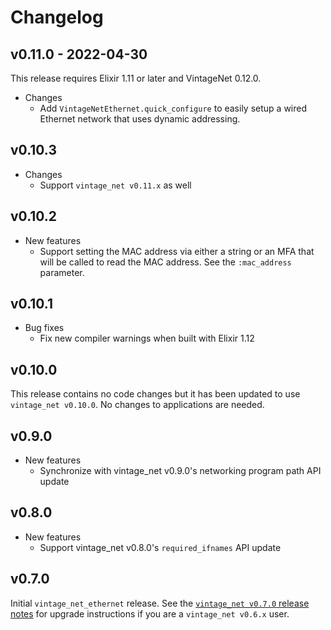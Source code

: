 # Changelog

## v0.11.0 - 2022-04-30

This release requires Elixir 1.11 or later and VintageNet 0.12.0.

* Changes
  * Add `VintageNetEthernet.quick_configure` to easily setup a wired Ethernet
    network that uses dynamic addressing.

## v0.10.3

* Changes
  * Support `vintage_net v0.11.x` as well

## v0.10.2

* New features
  * Support setting the MAC address via either a string or an MFA that will be
    called to read the MAC address. See the `:mac_address` parameter.

## v0.10.1

* Bug fixes
  * Fix new compiler warnings when built with Elixir 1.12

## v0.10.0

This release contains no code changes but it has been updated to use
`vintage_net v0.10.0`. No changes to applications are needed.

## v0.9.0

* New features
  * Synchronize with vintage_net v0.9.0's networking program path API update

## v0.8.0

* New features
  * Support vintage_net v0.8.0's `required_ifnames` API update

## v0.7.0

Initial `vintage_net_ethernet` release. See the [`vintage_net v0.7.0` release
notes](https://github.com/nerves-networking/vintage_net/releases/tag/v0.7.0)
for upgrade instructions if you are a `vintage_net v0.6.x` user.
